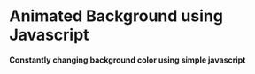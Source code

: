# Animated Background using Javascript

#### Constantly changing background color using simple javascript
